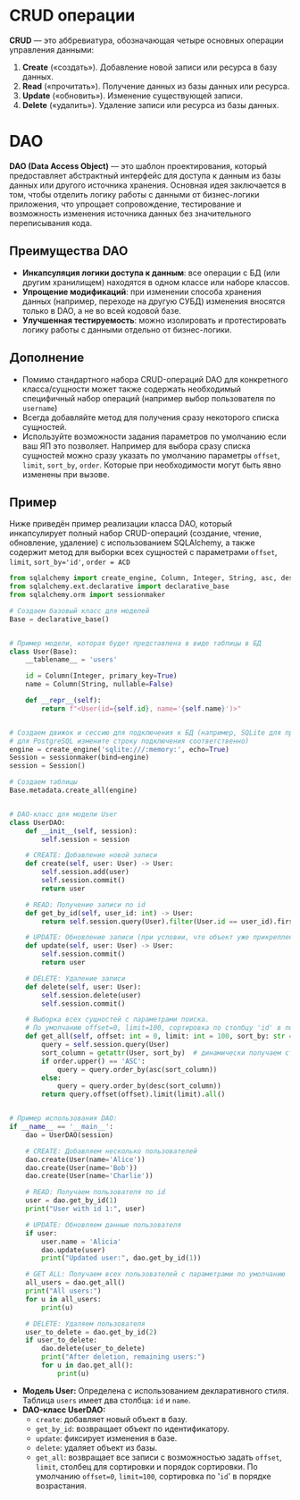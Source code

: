 # CRUD операции

**CRUD** — это аббревиатура, обозначающая четыре основных операции управления данными:

1. **Create** («создать»). Добавление новой записи или ресурса в базу данных.
2. **Read** («прочитать»). Получение данных из базы данных или ресурса.
3. **Update** («обновить»). Изменение существующей записи.
4. **Delete** («удалить»). Удаление записи или ресурса из базы данных.

# DAO

**DAO (Data Access Object)** — это шаблон проектирования, который предоставляет абстрактный интерфейс для доступа к
данным из базы данных или другого источника хранения. Основная идея заключается в том, чтобы отделить логику работы с
данными от бизнес-логики приложения, что упрощает сопровождение, тестирование и возможность изменения источника данных
без значительного переписывания кода.

## Преимущества DAO

- **Инкапсуляция логики доступа к данным**: все операции с БД (или другим хранилищем) находятся в одном классе или
  наборе классов.
- **Упрощение модификаций**: при изменении способа хранения данных (например, переходе на другую СУБД) изменения
  вносятся только в DAO, а не во всей кодовой базе.
- **Улучшенная тестируемость**: можно изолировать и протестировать логику работы с данными отдельно от бизнес-логики.

## Дополнение

- Помимо стандартного набора CRUD-операций DAO для конкретного класса/сущности может также содержать необходимый
  специфичный набор операций (например выбор пользователя по ```username```)
- Всегда добавляйте метод для получения сразу некоторого списка сущностей.
- Используйте возможности задания параметров по умолчанию если ваш ЯП это позволяет. Например для выбора сразу списка
  сущностей можно сразу указать по умолчанию параметры ```offset```, ```limit```, ```sort_by```, ```order```. Которые
  при необходимости могут быть явно изменены при вызове.

## Пример

Ниже приведён пример реализации класса DAO, который инкапсулирует полный набор CRUD-операций (создание, чтение,
обновление, удаление) с использованием SQLAlchemy, а также содержит метод для выборки всех сущностей с
параметрами ```offset```, ```limit```, ```sort_by='id'```, ```order = ACD```

```Python
from sqlalchemy import create_engine, Column, Integer, String, asc, desc
from sqlalchemy.ext.declarative import declarative_base
from sqlalchemy.orm import sessionmaker

# Создаем базовый класс для моделей
Base = declarative_base()


# Пример модели, которая будет представлена в виде таблицы в БД
class User(Base):
    __tablename__ = 'users'

    id = Column(Integer, primary_key=True)
    name = Column(String, nullable=False)

    def __repr__(self):
        return f"<User(id={self.id}, name='{self.name}')>"


# Создаем движок и сессию для подключения к БД (например, SQLite для примера,
# для PostgreSQL измените строку подключения соответственно)
engine = create_engine('sqlite:///:memory:', echo=True)
Session = sessionmaker(bind=engine)
session = Session()

# Создаем таблицы
Base.metadata.create_all(engine)


# DAO-класс для модели User
class UserDAO:
    def __init__(self, session):
        self.session = session

    # CREATE: Добавление новой записи
    def create(self, user: User) -> User:
        self.session.add(user)
        self.session.commit()
        return user

    # READ: Получение записи по id
    def get_by_id(self, user_id: int) -> User:
        return self.session.query(User).filter(User.id == user_id).first()

    # UPDATE: Обновление записи (при условии, что объект уже прикреплен к сессии)
    def update(self, user: User) -> User:
        self.session.commit()
        return user

    # DELETE: Удаление записи
    def delete(self, user: User):
        self.session.delete(user)
        self.session.commit()

    # Выборка всех сущностей с параметрами поиска.
    # По умолчанию offset=0, limit=100, сортировка по столбцу 'id' в порядке возрастания.
    def get_all(self, offset: int = 0, limit: int = 100, sort_by: str = 'id', order: str = 'ASC'):
        query = self.session.query(User)
        sort_column = getattr(User, sort_by)  # динамически получаем столбец для сортировки
        if order.upper() == 'ASC':
            query = query.order_by(asc(sort_column))
        else:
            query = query.order_by(desc(sort_column))
        return query.offset(offset).limit(limit).all()


# Пример использования DAO:
if __name__ == '__main__':
    dao = UserDAO(session)

    # CREATE: Добавляем несколько пользователей
    dao.create(User(name='Alice'))
    dao.create(User(name='Bob'))
    dao.create(User(name='Charlie'))

    # READ: Получаем пользователя по id
    user = dao.get_by_id(1)
    print("User with id 1:", user)

    # UPDATE: Обновляем данные пользователя
    if user:
        user.name = 'Alicia'
        dao.update(user)
        print("Updated user:", dao.get_by_id(1))

    # GET ALL: Получаем всех пользователей с параметрами по умолчанию
    all_users = dao.get_all()
    print("All users:")
    for u in all_users:
        print(u)

    # DELETE: Удаляем пользователя
    user_to_delete = dao.get_by_id(2)
    if user_to_delete:
        dao.delete(user_to_delete)
        print("After deletion, remaining users:")
        for u in dao.get_all():
            print(u)
```

- **Модель User:** Определена с использованием декларативного стиля. Таблица ```users``` имеет два столбца: ```id```
  и ```name```.
- **DAO-класс UserDAO:**
    - ```create```: добавляет новый объект в базу.
    - ```get_by_id```: возвращает объект по идентификатору.
    - ```update```: фиксирует изменения в базе.
    - ```delete```: удаляет объект из базы.
    - ```get_all```: возвращает все записи с возможностью задать ```offset```, ```limit```, столбец для сортировки и
      порядок сортировки. По умолчанию ```offset=0```, ```limit=100```, сортировка по '```id```' в порядке возрастания.

